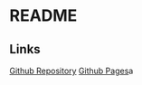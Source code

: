 # README
## Links
[Github Repository](https://github.com/Amir-K-Pathan/Amir-K-Pathan.github.io)
[Github Pages](https://amir-k-pathan.github.io/pages/index.html)a